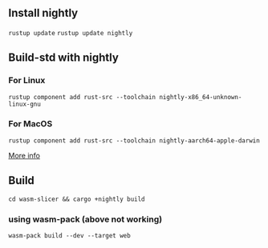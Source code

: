 ## Install nightly
`rustup update`
`rustup update nightly`
## Build-std with nightly
### For Linux
`rustup component add rust-src --toolchain nightly-x86_64-unknown-linux-gnu`
### For MacOS
`rustup component add rust-src --toolchain nightly-aarch64-apple-darwin`

[More info](https://doc.rust-lang.org/nightly/cargo/reference/unstable.html#build-std)

## Build
`cd wasm-slicer && cargo +nightly build`
### using wasm-pack (above not working)
`wasm-pack build --dev --target web`
